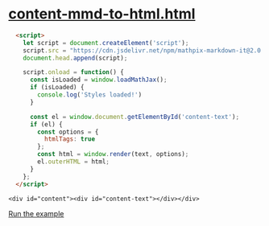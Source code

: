 # [content-mmd-to-html.html](https://github.com/Mathpix/mathpix-markdown-it/tree/master/examples/html/content-mmd-to-html.html)


``` html
  <script>
    let script = document.createElement('script');
    script.src = "https://cdn.jsdelivr.net/npm/mathpix-markdown-it@2.0.6/es5/bundle.js";
    document.head.append(script);

    script.onload = function() {
      const isLoaded = window.loadMathJax();
      if (isLoaded) {
        console.log('Styles loaded!')
      }

      const el = window.document.getElementById('content-text');
      if (el) {
        const options = {
          htmlTags: true
        };
        const html = window.render(text, options);
        el.outerHTML = html;
      }
    };
  </script>
```


```
<div id="content"><div id="content-text"></div></div>
```

[Run the example](https://htmlpreview.github.io/?https://github.com/Mathpix/mathpix-markdown-it/blob/master/examples/html/content-mmd-to-html.html)
